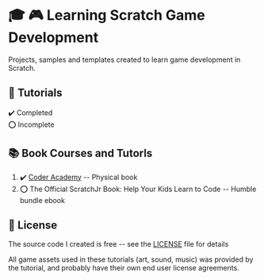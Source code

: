 # :mortar_board: :video_game:  Learning Scratch Game Development

Projects, samples and templates created to learn game development in Scratch.

## :beginner: Tutorials

:heavy_check_mark: Completed  
:o: Incomplete

## :books: Book Courses and Tutorls

1. :heavy_check_mark: [Coder Academy](coder-academy/) -- Physical book
2. :o: The Official ScratchJr Book: Help Your Kids Learn to Code -- Humble bundle ebook

## :page_with_curl: License

The source code I created is free -- see the [LICENSE](LICENSE) file for details

All game assets used in these tutorials (art, sound, music) was provided by the tutorial, and probably have their own end user license agreements.
